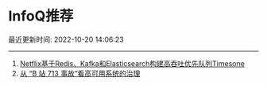 # InfoQ推荐

最近更新时间: 2022-10-20 14:06:23

--- 
1. [Netflix基于Redis、Kafka和Elasticsearch构建高吞吐优先队列Timesone](https://www.infoq.cn/article/JC8GL4g4OHL1WFISs4g1) 
2. [从 “B 站 713 事故”看高可用系统的治理](https://www.infoq.cn/article/DDyq0CVQMTlTq8wPBNFl) 
